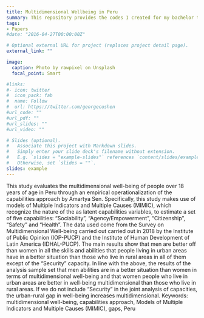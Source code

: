 ```yaml
---
title: Multidimensional Wellbeing in Peru
summary: This repository provides the codes I created for my bachelor thesis called Assessing multidimensional well-being in Peru, An empirical operationalization of the capabilities approach through the estimation of Multiple Indicator and Multiple Cause Models . I used Survey on Multidimensional Wellbeing. This dataset was provided by Instituto de Desarrollo Humano de America Latina (IDHAL-PUCP).
tags:
- Papers
#date: "2016-04-27T00:00:00Z"

# Optional external URL for project (replaces project detail page).
external_link: ""

image:
  caption: Photo by rawpixel on Unsplash
  focal_point: Smart

#links:
#- icon: twitter
#  icon_pack: fab
#  name: Follow
#  url: https://twitter.com/georgecushen
#url_code: ""
#url_pdf: ""
#url_slides: ""
#url_video: ""

# Slides (optional).
#   Associate this project with Markdown slides.
#   Simply enter your slide deck's filename without extension.
#   E.g. `slides = "example-slides"` references `content/slides/example-slides.md`.
#   Otherwise, set `slides = ""`.
slides: example
---
```


This study evaluates the multidimensional well-being of people over 18 years of age
in Peru through an empirical operationalization of the capabilities approach
by Amartya Sen. Specifically, this study makes use of models of Multiple
Indicators and Multiple Causes (MIMIC), which recognize the nature of the
as latent capabilities variables, to estimate a set of five capabilities:
“Sociability”, “Agency/Empowerment”, “Citizenship”, “Safety” and “Health”. The
data used come from the Survey on Multidimensional Well-being carried out
carried out in 2018 by the Institute of Public Opinion (IOP-PUCP) and the Institute of
Human Development of Latin America (IDHAL-PUCP). The main results
show that men are better off than women in
all the skills and abilities that people living in urban areas have
in a better situation than those who live in rural areas in all of them except
of the “Security” capacity. In line with the above, the results of the analysis
sample set that men abilities are in a better
situation than women in terms of multidimensional well-being and that women
people who live in urban areas are better in well-being
multidimensional than those who live in rural areas. If we do not include “Security” in
the joint analysis of capacities, the urban-rural gap in well-being
increases multidimensional.
Keywords: multidimensional well-being, capabilities approach, Models of
Multiple Indicators and Multiple Causes (MIMIC), gaps, Peru
